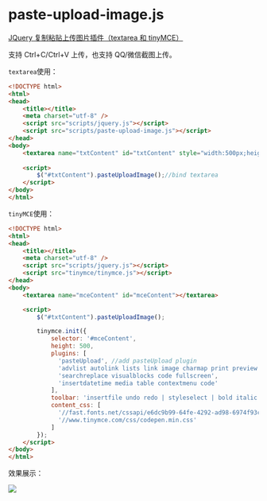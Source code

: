# paste-upload-image.js

[JQuery 复制粘贴上传图片插件（textarea 和 tinyMCE）](http://www.cnblogs.com/xishuai/p/jquery-paste-upload-image.html)

支持 Ctrl+C/Ctrl+V 上传，也支持 QQ/微信截图上传。

`textarea`使用：

```html
<!DOCTYPE html>
<html>
<head>
    <title></title>
    <meta charset="utf-8" />
    <script src="scripts/jquery.js"></script>
    <script src="scripts/paste-upload-image.js"></script>
</head>
<body>
    <textarea name="txtContent" id="txtContent" style="width:500px;height:200px;"></textarea>
    
    <script>
        $("#txtContent").pasteUploadImage();//bind textarea
    </script>
</body>
</html>
```

`tinyMCE`使用：

```html
<!DOCTYPE html>
<html>
<head>
    <title></title>
    <meta charset="utf-8" />
    <script src="scripts/jquery.js"></script>
    <script src="tinymce/tinymce.js"></script>
</head>
<body>
    <textarea name="mceContent" id="mceContent"></textarea>

    <script>
        $("#txtContent").pasteUploadImage();

        tinymce.init({
            selector: '#mceContent',
            height: 500,
            plugins: [
              'pasteUpload', //add pasteUpload plugin
              'advlist autolink lists link image charmap print preview anchor',
              'searchreplace visualblocks code fullscreen',
              'insertdatetime media table contextmenu code'
            ],
            toolbar: 'insertfile undo redo | styleselect | bold italic | alignleft aligncenter alignright alignjustify | bullist numlist outdent indent | link image',
            content_css: [
              '//fast.fonts.net/cssapi/e6dc9b99-64fe-4292-ad98-6974f93cd2a2.css',
              '//www.tinymce.com/css/codepen.min.css'
            ]
        });
    </script>
</body>
</html>
```

效果展示：

![](http://images2015.cnblogs.com/blog/435188/201606/435188-20160603150528999-774769562.gif)
